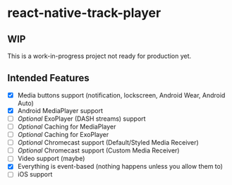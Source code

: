 # react-native-track-player

## WIP
This is a work-in-progress project not ready for production yet.

## Intended Features

* [x] Media buttons support (notification, lockscreen, Android Wear, Android Auto)
* [x] Android MediaPlayer support
* [ ] *Optional* ExoPlayer (DASH streams) support
* [ ] *Optional* Caching for MediaPlayer
* [ ] *Optional* Caching for ExoPlayer
* [ ] *Optional* Chromecast support (Default/Styled Media Receiver)
* [ ] *Optional* Chromecast support (Custom Media Receiver)
* [ ] Video support (maybe)
* [x] Everything is event-based (nothing happens unless you allow them to)
* [ ] iOS support

